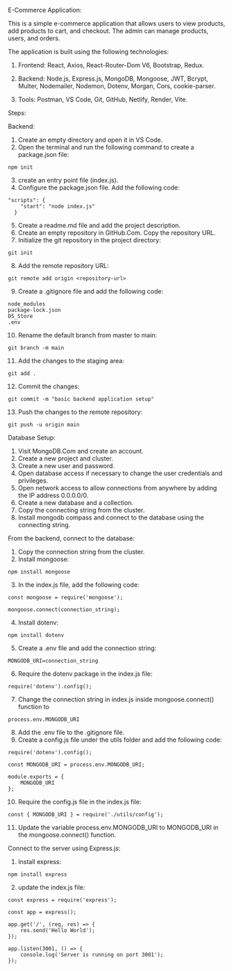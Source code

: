 E-Commerce Application:

This is a simple e-commerce application that allows users to view products, add products to cart, and checkout. The admin can manage products, users, and orders.

The application is built using the following technologies:

1. Frontend: React, Axios, React-Router-Dom V6, Bootstrap, Redux.

2. Backend: Node.js, Express.js, MongoDB, Mongoose, JWT, Bcrypt, Multer, Nodemailer, Nodemon, Dotenv, Morgan, Cors, cookie-parser.

3. Tools: Postman, VS Code, Git, GitHub, Netlify, Render, Vite.

Steps:

Backend:

1. Create an empty directory and open it in VS Code.
2. Open the terminal and run the following command to create a package.json file:

```
npm init
```

3. create an entry point file (index.js).
4. Configure the package.json file. Add the following code:

```
"scripts": {
    "start": "node index.js"
  }
```

5. Create a readme.md file and add the project description.
6. Create an empty repository in GitHub.Com. Copy the repository URL.
7. Initialize the git repository in the project directory:

```
git init
```

8. Add the remote repository URL:

```
git remote add origin <repository-url>
```

9. Create a .gitignore file and add the following code:

```
node_modules
package-lock.json
DS_Store
.env
```

10. Rename the default branch from master to main:

```
git branch -m main
```

11. Add the changes to the staging area:

```
git add .
```

12. Commit the changes:

```
git commit -m "basic backend application setup"
```

13. Push the changes to the remote repository:

```
git push -u origin main
```

Database Setup:

1. Visit MongoDB.Com and create an account.
2. Create a new project and cluster.
3. Create a new user and password.
4. Open database access if necessary to change the user credentials and privileges.
5. Open network access to allow connections from anywhere by adding the IP address 0.0.0.0/0.
6. Create a new database and a collection.
7. Copy the connecting string from the cluster.
8. Install mongodb compass and connect to the database using the connecting string.

From the backend, connect to the database:

1. Copy the connection string from the cluster.
2. Install mongoose:

```
npm install mongoose
```

3. In the index.js file, add the following code:

```
const mongoose = require('mongoose');

mongoose.connect(connection_string);
```

4. Install dotenv:

```
npm install dotenv
```

5. Create a .env file and add the connection string:

```
MONGODB_URI=connection_string
```

6. Require the dotenv package in the index.js file:

```
require('dotenv').config();
```

7. Change the connection string in index.js inside mongoose.connect() function to

```
process.env.MONGODB_URI
```

8. Add the .env file to the .gitignore file.
9. Create a config.js file under the utils folder and add the following code:

```
require('dotenv').config();

const MONGODB_URI = process.env.MONGODB_URI;

module.exports = {
    MONGODB_URI
};
```

10. Require the config.js file in the index.js file:

```
const { MONGODB_URI } = require('./utils/config');
```

11. Update the variable process.env.MONGODB_URI to MONGODB_URI in the mongoose.connect() function.

Connect to the server using Express.js:

1. Install express:

```
npm install express
```

2. update the index.js file:

```
const express = require('express');

const app = express();

app.get('/', (req, res) => {
    res.send('Hello World');
});

app.listen(3001, () => {
    console.log('Server is running on port 3001');
});
```
